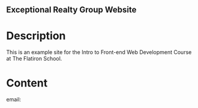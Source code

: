 Exceptional Realty Group Website
---

# Description

This is an example site for the Intro to Front-end Web Development Course at The Flatiron School.

# Content

email: 
